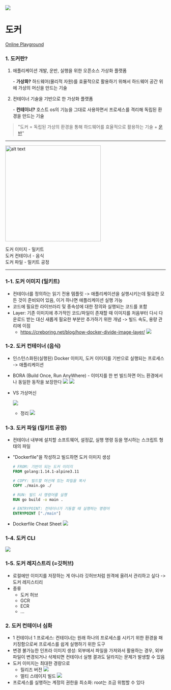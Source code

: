 ![](images/docker.png)  
# 도커

[Online Playground](https://labs.play-with-docker.com/)

### 1. 도커란?

1. 애플리케이션 개발, 운반, 실행을 위한 오픈소스 가상화 플랫폼 

    \- **가상화?** 하드웨어(물리적 자원)를 효율적으로 활용하기 위해서 하드웨어 공간 위에 가상의 머신을 만드는 기술

2. 컨테이너 기술을 기반으로 한 가상화 플랫폼 

    \- **컨테이너?** 호스트 os의 기능을 그대로 사용하면서 프로세스를 격리해 독립된 환경을 만드는 기술

> "도커 = 독립된 가상의 환경을 통해 하드웨어를 효율적으로 활용하는 기술 + [운반](https://hub.docker.com/search?q=)"

---

<img src="images/밀키트.webp" alt="alt text" width="300"/>

도커 이미지 - 밀키트 \
도커 컨테이너 - 음식 \
도커 파일 - 밀키트 공정 

--- 

### 1-1. 도커 이미지 (밀키트)

- 컨테이너를 정의하는 읽기 전용 템플릿 -> 애플리케이션을 실행시키는데 필요한 모든 것이 준비되어 있음, 이거 하나면 애플리케이션 실행 가능
- 코드에 필요한 라이브러리 및 종속성에 대한 정의와 실행되는 코드를 포함
- Layer: 기존 이미지에 추가적인 코드/파일이 존재할 때 이미지를 처음부터 다시 다운로드 받는 대신 새롭게 필요한 부분만 추가하기 위한 개념 -> 빌드 속도, 용량 관리에 이점
    - https://creboring.net/blog/how-docker-divide-image-layer/
    ![](images/레이어.png) 



### 1-2. 도커 컨테이너 (음식)

- 인스턴스화된(실행된) Docker 이미지, 도커 이미지를 기반으로 실행되는 프로세스 -> 애플리케이션
- BORA (Build Once, Run AnyWhere) - 이미지를 한 번 빌드하면 어느 환경에서나 동일한 동작을 보장한다
    ![](images/bora.jpeg) 
    ![](images/build-once-run-anywhere-v0-xbnxvmd6v5i91.webp)

- VS 가상머신

    ![](images/docker-vm.jpeg) 
    - 정리
    ![](images/vm-vs-container.webp) 
    
### 1-3. 도커 파일 (밀키트 공정)

- 컨테이너 내부에 설치할 소프트웨어, 설정값, 실행 명령 등을 명시하는 스크립트 형태의 파일
- "Dockerfile"을 작성하고 빌드하면 도커 이미지 생성

    ``` Dockerfile
    # FROM: 기반이 되는 도커 이미지
    FROM golang:1.14.1-alpine3.11

    # COPY: 빌드할 머신에 있는 파일을 복사
    COPY ./main.go ./

    # RUN: 빌드 시 명령어를 실행
    RUN go build -o main .

    # ENTRYPOINT: 컨테이너가 기동할 때 실행하는 명령어
    ENTRYPOINT ["./main"]
    ```
- Dockerfile Cheat Sheet
    ![](images/dockerfile-cheat-sheet.png) 

### 1-4. 도커 CLI

![](images/cli-cheat-sheet.png) 

### 1-5. 도커 레지스트리 (=깃허브)

- 로컬에만 이미지를 저장하는 게 아니라 깃허브처럼 원격에 올려서 관리하고 싶다 -> 도커 레지스티리
- 종류
    - 도커 허브
    - GCR
    - ECR
    - ...

### 2. 도커 컨테이너 심화

- 1 컨테이너 1 프로세스: 컨테이너는 원래 하나의 프로세스를 시키기 위한 환경을 패키징함으로써 프로세스를 쉽게 실행하기 위한 도구
- 변경 불가능한 인프라 이미지 생성: 외부에서 파일을 가져와서 활용하는 경우, 외부 파일이 변경되거나 삭제되면 컨테이너 실행 결과도 달라지는 문제가 발생할 수 있음
- 도커 이미지는 최대한 경량으로
    - 릴리즈 버전
        ![](images/version.png) 
    - 멀티 스테이지 빌드
        ![](images/multi-stage.png) 
- 프로세스를 실행하는 계정의 권한을 최소화: root는 조금 위험할 수 있다
